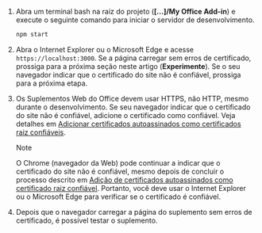 1. Abra um terminal bash na raiz do projeto (**[...]/My Office Add-in**) e execute o seguinte comando para iniciar o servidor de desenvolvimento.

    ```bash
    npm start
    ```

2. Abra o Internet Explorer ou o Microsoft Edge e acesse `https://localhost:3000`. Se a página carregar sem erros de certificado, prossiga para a próxima seção neste artigo (**Experimente**). Se o seu navegador indicar que o certificado do site não é confiável, prossiga para a próxima etapa.

3. Os Suplementos Web do Office devem usar HTTPS, não HTTP, mesmo durante o desenvolvimento. Se seu navegador indicar que o certificado do site não é confiável, adicione o certificado como confiável. Veja detalhes em [Adicionar certificados autoassinados como certificados raiz confiáveis](https://github.com/OfficeDev/generator-office/blob/master/src/docs/ssl.md).

    > [!NOTE]
    > O Chrome (navegador da Web) pode continuar a indicar que o certificado do site não é confiável, mesmo depois de concluir o processo descrito em [Adição de certificados autoassinados como certificado raiz confiável](https://github.com/OfficeDev/generator-office/blob/master/src/docs/ssl.md). Portanto, você deve usar o Internet Explorer ou o Microsoft Edge para verificar se o certificado é confiável. 

4. Depois que o navegador carregar a página do suplemento sem erros de certificado, é possível testar o suplemento.
